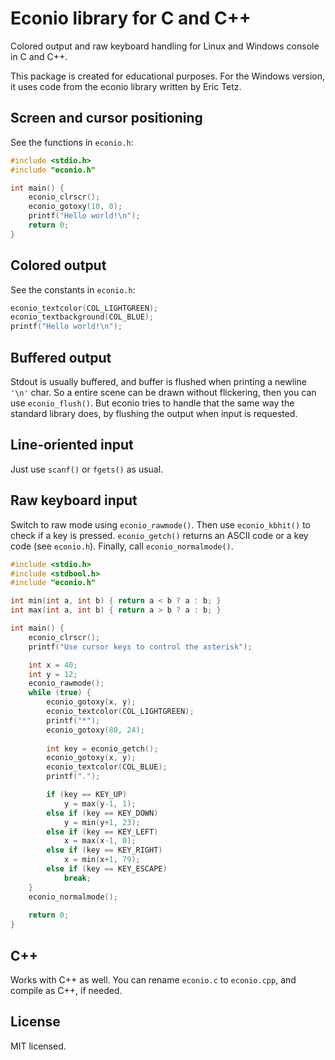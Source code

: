 # Econio library for C and C++

Colored output and raw keyboard handling for Linux and Windows console in C and C++.

This package is created for educational purposes. For the Windows version, it uses code from the econio library written by Eric Tetz.


## Screen and cursor positioning

See the functions in `econio.h`:

```c
#include <stdio.h>
#include "econio.h"

int main() {
    econio_clrscr();
    econio_gotoxy(10, 0);
    printf("Hello world!\n");
    return 0;
}
```


## Colored output

See the constants in `econio.h`:

```c
econio_textcolor(COL_LIGHTGREEN);
econio_textbackground(COL_BLUE);
printf("Hello world!\n");
```


## Buffered output

Stdout is usually buffered, and buffer is flushed when printing a newline `'\n'` char.
So a entire scene can be drawn without flickering, then you can use `econio_flush()`.
But econio tries to handle that the same way the standard library does, by flushing the
output when input is requested.


## Line-oriented input

Just use `scanf()` or `fgets()` as usual.


## Raw keyboard input

Switch to raw mode using `econio_rawmode()`. Then use `econio_kbhit()` to check
if a key is pressed. `econio_getch()` returns an ASCII code or a key code
(see `econio.h`). Finally, call `econio_normalmode()`.

```c
#include <stdio.h>
#include <stdbool.h>
#include "econio.h"

int min(int a, int b) { return a < b ? a : b; }
int max(int a, int b) { return a > b ? a : b; }

int main() {
    econio_clrscr();
    printf("Use cursor keys to control the asterisk");

    int x = 40;
    int y = 12;
    econio_rawmode();
    while (true) {
        econio_gotoxy(x, y);
        econio_textcolor(COL_LIGHTGREEN);
        printf("*");
        econio_gotoxy(80, 24);
        
        int key = econio_getch();
        econio_gotoxy(x, y);
        econio_textcolor(COL_BLUE);
        printf(".");

        if (key == KEY_UP)
            y = max(y-1, 1);
        else if (key == KEY_DOWN)
            y = min(y+1, 23);
        else if (key == KEY_LEFT)
            x = max(x-1, 0);
        else if (key == KEY_RIGHT)
            x = min(x+1, 79);
        else if (key == KEY_ESCAPE)
            break;
    }
    econio_normalmode();
    
    return 0;
}
```

## C++

Works with C++ as well. You can rename `econio.c` to `econio.cpp`, and compile as C++, if needed.

## License

MIT licensed.
